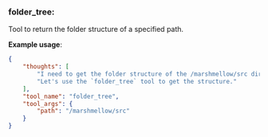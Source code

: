 ### folder_tree:
Tool to return the folder structure of a specified path.

**Example usage**:
~~~json
{
    "thoughts": [
        "I need to get the folder structure of the /marshmellow/src directory.",
        "Let's use the `folder_tree` tool to get the structure."
    ],
    "tool_name": "folder_tree",
    "tool_args": {
        "path": "/marshmellow/src"
    }
}
~~~